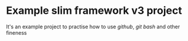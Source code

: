 # Example slim framework v3 project

It's an example project to practise how to use *github*, *git bash* and other fineness